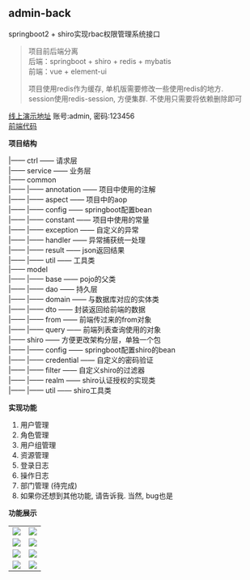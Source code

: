 ## admin-back
springboot2 + shiro实现rbac权限管理系统接口

> 项目前后端分离\
> 后端：springboot + shiro + redis + mybatis\
> 前端：vue + element-ui
> 
> 项目使用redis作为缓存, 单机版需要修改一些使用redis的地方. \
> session使用redis-session, 方便集群. 不使用只需要将依赖删除即可

[线上演示地址](https://admin.inslee.cn) 账号:admin, 密码:123456\
[前端代码](https://github.com/dean4lee/admin-web)


**项目结构**

|—— ctrl —— 请求层 \
|—— service —— 业务层 \
|—— common \
|—— |—— annotation —— 项目中使用的注解 \
|—— |—— aspect —— 项目中的aop \
|—— |—— config —— springboot配置bean \
|—— |—— constant —— 项目中使用的常量 \
|—— |—— exception —— 自定义的异常 \
|—— |—— handler —— 异常捕获统一处理 \
|—— |—— result —— json返回结果 \
|—— |—— util —— 工具类 \
|—— model \
|—— |—— base —— pojo的父类 \
|—— |—— dao —— 持久层 \
|—— |—— domain —— 与数据库对应的实体类 \
|—— |—— dto —— 封装返回给前端的数据 \
|—— |—— from —— 前端传过来的from对象 \
|—— |—— query —— 前端列表查询使用的对象 \
|—— shiro —— 方便更改架构分层，单独一个包 \
|—— |—— config —— springboot配置shiro的bean \
|—— |—— credential —— 自定义的密码验证 \
|—— |—— filter —— 自定义shiro的过滤器 \
|—— |—— realm —— shiro认证授权的实现类 \
|—— |—— util —— shiro工具类 

**实现功能**
1. 用户管理
2. 角色管理
3. 用户组管理
4. 资源管理
5. 登录日志
6. 操作日志
7. 部门管理 (待完成)
8. 如果你还想到其他功能, 请告诉我. 当然, bug也是

**功能展示**
<table>
    <tr>
        <td><img src="https://github.com/dean4lee/admin-back/tree/master/src/main/resources/readme/login.jpg"/></td>
        <td><img src="https://github.com/dean4lee/admin-back/tree/master/src/main/resources/readme/userinfo.jpg"/></td>
    </tr>
    <tr>
        <td><img src="https://github.com/dean4lee/admin-back/tree/master/src/main/resources/readme/user.jpg"/></td>
        <td><img src="https://github.com/dean4lee/admin-back/tree/master/src/main/resources/readme/group.jpg"/></td>
    </tr>
    <tr>
        <td><img src="https://github.com/dean4lee/admin-back/tree/master/src/main/resources/readme/role.jpg"/></td>
        <td><img src="https://github.com/dean4lee/admin-back/tree/master/src/main/resources/readme/res.jpg"/></td>
    </tr>
    <tr>
        <td><img src="https://github.com/dean4lee/admin-back/tree/master/src/main/resources/readme/loginlog.jpg"/></td>
        <td><img src="https://github.com/dean4lee/admin-back/tree/master/src/main/resources/readme/operationlog.jpg"/></td>
    </tr>    
</table>

